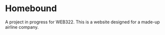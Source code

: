 # Homebound
A project in progress for WEB322. This is a website designed for a made-up airline company.
